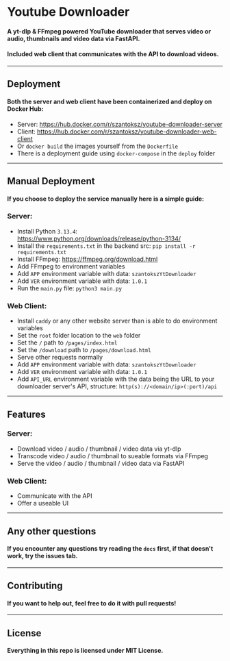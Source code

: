 # Youtube Downloader

#### A yt-dlp & FFmpeg powered YouTube downloader that serves video or audio, thumbnails and video data via FastAPI.
#### Included web client that communicates with the API to download videos.

---

## Deployment

#### Both the server and web client have been containerized and deploy on Docker Hub:
- Server: https://hub.docker.com/r/szantoksz/youtube-downloader-server
- Client: https://hub.docker.com/r/szantoksz/youtube-downloader-web-client
- Or ```docker build``` the images yourself from the ```Dockerfile```
- There is a deployment guide using ```docker-compose``` in the ```deploy``` folder

---

## Manual Deployment

#### If you choose to deploy the service manually here is a simple guide:

### Server:
- Install Python ```3.13.4```: https://www.python.org/downloads/release/python-3134/
- Install the ```requirements.txt``` in the backend src: ```pip install -r requirements.txt```
- Install FFmpeg: https://ffmpeg.org/download.html
- Add FFmpeg to environment variables
- Add ```APP``` environment variable with data: ```szantokszYtDownloader```
- Add ```VER``` environment variable with data: ```1.0.1```
- Run the ```main.py``` file: ```python3 main.py```

### Web Client:
- Install ```caddy``` or any other website server than is able to do environment variables
- Set the ```root``` folder location to the ```web``` folder
- Set the ```/``` path to ```/pages/index.html```
- Set the ```/download``` path to ```/pages/download.html```
- Serve other requests normally
- Add ```APP``` environment variable with data: ```szantokszYtDownloader```
- Add ```VER``` environment variable with data: ```1.0.1```
- Add ```API_URL``` environment variable with the data being the URL to your downloader server's API, structure: ```http(s)://<domain/ip>(:port)/api```

---

## Features

### Server:
- Download video / audio / thumbnail / video data via yt-dlp
- Transcode video / audio / thumbnail to sueable formats via FFmpeg
- Serve the video / audio / thumbnail / video data via FastAPI

### Web Client:
- Communicate with the API
- Offer a useable UI

---

## Any other questions

#### If you encounter any questions try reading the ```docs``` first, if that doesn't work, try the issues tab.

---

## Contributing

#### If you want to help out, feel free to do it with pull requests!

---

## License

#### Everything in this repo is licensed under MIT License.
